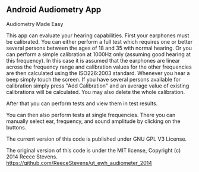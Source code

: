 Android Audiometry App
------------------------------------------------

Audiometry Made Easy

This app can evaluate your hearing capabilities. 
First your earphones must be calibrated. You can either perform a full test which requires one or better several persons
between the ages of 18 and 35 with normal hearing. Or you can perform a simple calibration at 1000Hz only (assuming good hearing at
this frequency). In this case it is assumed that the earphones are linear across the frequency range and calibration values for the 
other frequencies are then calculated using the ISO226:2003 standard.
Whenever you hear a beep simply touch the screen.
If you have several persons available for calibration simply press "Add Calibration" and an average value of existing calibrations
will be calculated. You may also delete the whole calibration.

After that you can perform tests and view them in test results.

You can then also perform tests at single frequencies.
There you can manually select ear, frequency, and sound amplitude by clicking on the buttons.


The current version of this code is published under GNU GPL V3 License.

The original version of this code is under the MIT license, Copyright (c) 2014 Reece Stevens.
https://github.com/ReeceStevens/ut_ewh_audiometer_2014

